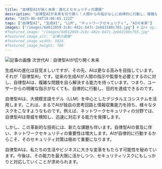 ```yaml
---
title: "自律型AIが拓く未来：進化とセキュリティの課題"
description: "自律型AIが未来を切り開く！人間からの指示なしに自律的に行動し、複雑な問題を解決。ネットワークセキュリティなど、様々な分野で活躍。その進化に伴い、セキュリティ対策が重要に。"
date: "2025-06-04T19:06:05.122Z"
tags: ["自律型AI", "生成AI", "LLM", "ネットワークセキュリティ", "AIの未来"]
images: ["/images/6d612059-2c8c-482c-b47c-2eb63188c765.jpg"] # Для og:image
#featured_image: "/images/6d612059-2c8c-482c-b47c-2eb63188c765.jpg"
#featured_image_alt: "記事の画像"
#featured_image_width: 1024
#featured_image_height: 768
---
```

![記事の画像](/images/6d612059-2c8c-482c-b47c-2eb63188c765.jpg)
次世代AI：自律型AIが切り開く未来

生成AIの進化は目覚ましいですが、その先、AIは更なる高みを目指しています。それが「自律型AI」です。従来の生成AIが人間の指示や監督を必要とするのに対し、自律型AIは、複雑な問題を自ら解決する能力を持っています。つまり、ユーザーからの明確な指示がなくても、自律的に行動し、目的を達成できるのです。

自律型AIは、大規模言語モデル（LLM）を中心としたデジタルエコシステムを活用します。これは、まるでAIが独自の思考回路と情報収集能力を持ち、様々なタスクをこなすようなものです。例えば、ネットワークセキュリティの分野では、自律型AIは脅威を検知し、迅速に対応する能力を発揮します。

しかし、この革新的な技術には、新たな課題も伴います。自律型AIの普及に伴い、ネットワークセキュリティの重要性は増大します。AIが自律的に行動するからこそ、そのセキュリティ対策は極めて重要になります。

自律型AIは、私たちの生活やビジネスに大きな変革をもたらす可能性を秘めています。今後は、その能力を最大限に活かしつつ、セキュリティリスクにもしっかりと対応していくことが求められます。
